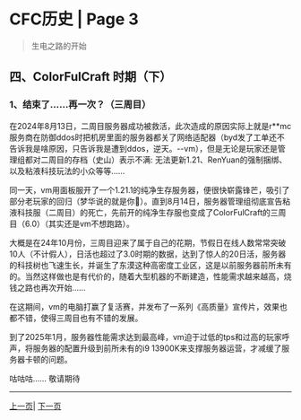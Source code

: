 # CFC历史 | Page 3

> 生电之路的开始

## 四、ColorFulCraft 时期（下）
### 1、结束了……再一次？（三周目）

在2024年8月13日，二周目服务器成功被救活，此次造成的原因实际上就是r**mc服务商在防御ddos时把机房里面的服务器都关了网络适配器（byd发了工单还不告诉我是啥原因，只告诉我是遭到ddos，逆天。--vm），但是无论是玩家还是管理组都对二周目的存档（史山）表示不满:
无法更新1.21、RenYuan的强制捆绑、以及粘液科技玩法的小众等等……

同一天，vm用面板服开了一个1.21.1的纯净生存服务器，便很快崭露锋芒，吸引了部分老玩家的回归（梦华说的就是你🥰）。直到8月14日，服务器管理组彻底宣告粘液科技服（二周目）的死亡，先前开的纯净生存服也变成了ColorFulCraft的三周目（6.0）（其实还是vm不想跑路）。

大概是在24年10月份，三周目迎来了属于自己的花期，节假日在线人数常常突破10人（不计假人），日活也超过了3.0时期的数据，达到了惊人的20日活，服务器的科技树也飞速生长，并诞生了东漠这种高密度工业区，这是以前服务器前所未有的。当然这样做也是有代价的，随着大型机器的不断建造，性能需求越来越高，烧钱之路也再次开始……

在这期间，vm的电脑打赢了复活赛，并发布了一系列《高质量》宣传片，效果也都不错，使得三周目也有不错的发展。

到了2025年1月，服务器性能需求达到最高峰，vm迫于过低的tps和过高的玩家呼声，将服务器的配置升级到前所未有的i9 13900K来支撑服务器运营，才减缓了服务器卡顿的问题。

咕咕咕……
敬请期待














---
[上一页](history_2.md)| [下一页](history_4.md)
